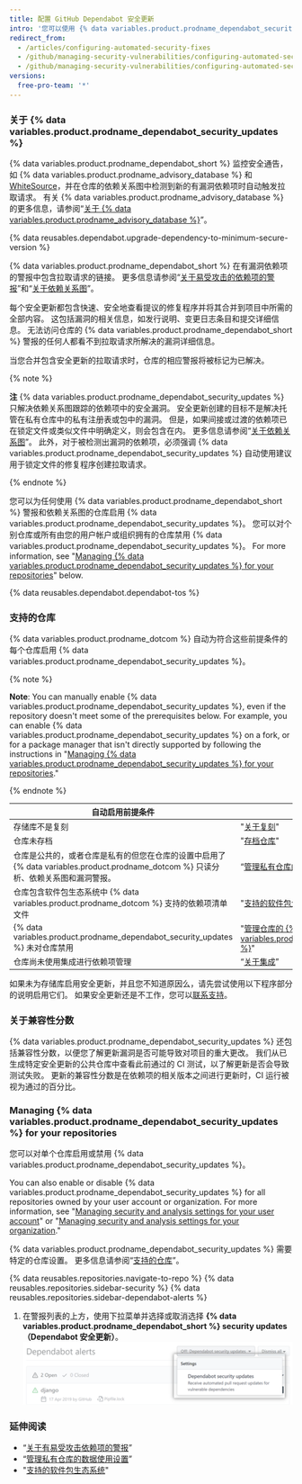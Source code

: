 ```yaml
---
title: 配置 GitHub Dependabot 安全更新
intro: '您可以使用 {% data variables.product.prodname_dependabot_security_updates %} 或手动拉取请求轻松地更新有漏洞的依赖项。'
redirect_from:
  - /articles/configuring-automated-security-fixes
  - /github/managing-security-vulnerabilities/configuring-automated-security-fixes
  - /github/managing-security-vulnerabilities/configuring-automated-security-updates
versions:
  free-pro-team: '*'
---
```


### 关于 {% data variables.product.prodname_dependabot_security_updates %}

{% data variables.product.prodname_dependabot_short %} 监控安全通告，如 {% data variables.product.prodname_advisory_database %} 和 [WhiteSource](https://www.whitesourcesoftware.com/vulnerability-database)，并在仓库的依赖关系图中检测到新的有漏洞依赖项时自动触发拉取请求。 有关 {% data variables.product.prodname_advisory_database %} 的更多信息，请参阅“[关于 {% data variables.product.prodname_advisory_database %}](/github/managing-security-vulnerabilities/browsing-security-vulnerabilities-in-the-github-advisory-database#about-the-github-advisory-database)”。

{% data reusables.dependabot.upgrade-dependency-to-minimum-secure-version %}

{% data variables.product.prodname_dependabot_short %} 在有漏洞依赖项的警报中包含拉取请求的链接。 更多信息请参阅“[关于易受攻击的依赖项的警报](/github/managing-security-vulnerabilities/about-alerts-for-vulnerable-dependencies)”和“[关于依赖关系图](/github/visualizing-repository-data-with-graphs/about-the-dependency-graph)”。

每个安全更新都包含快速、安全地查看提议的修复程序并将其合并到项目中所需的全部内容。 这包括漏洞的相关信息，如发行说明、变更日志条目和提交详细信息。 无法访问仓库的 {% data variables.product.prodname_dependabot_short %} 警报的任何人都看不到拉取请求所解决的漏洞详细信息。

当您合并包含安全更新的拉取请求时，仓库的相应警报将被标记为已解决。

{% note %}

**注** 
{% data variables.product.prodname_dependabot_security_updates %} 只解决依赖关系图跟踪的依赖项中的安全漏洞。 安全更新创建的目标不是解决托管在私有仓库中的私有注册表或包中的漏洞。 但是，如果间接或过渡的依赖项已在锁定文件或类似文件中明确定义，则会包含在内。 更多信息请参阅“[关于依赖关系图](/github/visualizing-repository-data-with-graphs/about-the-dependency-graph)”。 此外，对于被检测出漏洞的依赖项，必须强调 {% data variables.product.prodname_dependabot_security_updates %} 自动使用建议用于锁定文件的修复程序创建拉取请求。

{% endnote %}

您可以为任何使用 {% data variables.product.prodname_dependabot_short %} 警报和依赖关系图的仓库启用 {% data variables.product.prodname_dependabot_security_updates %}。 您可以对个别仓库或所有由您的用户帐户或组织拥有的仓库禁用 {% data variables.product.prodname_dependabot_security_updates %}。 For more information, see "[Managing {% data variables.product.prodname_dependabot_security_updates %} for your repositories](#managing-github-dependabot-security-updates-for-your-repositories)" below.

{% data reusables.dependabot.dependabot-tos %}

### 支持的仓库

{% data variables.product.prodname_dotcom %} 自动为符合这些前提条件的每个仓库启用 {% data variables.product.prodname_dependabot_security_updates %}。

{% note %}

**Note**: You can manually enable {% data variables.product.prodname_dependabot_security_updates %}, even if the repository doesn't meet some of the prerequisites below. For example, you can enable {% data variables.product.prodname_dependabot_security_updates %} on a fork, or for a package manager that isn't directly supported by following the instructions in "[Managing {% data variables.product.prodname_dependabot_security_updates %} for your repositories](#managing-github-dependabot-security-updates-for-your-repositories)."

{% endnote %}

| 自动启用前提条件                                                                                       | 更多信息                                                                                                                                                   |
| ---------------------------------------------------------------------------------------------- | ------------------------------------------------------------------------------------------------------------------------------------------------------ |
| 存储库不是复刻                                                                                        | "[关于复刻](/github/collaborating-with-issues-and-pull-requests/about-forks)"                                                                              |
| 仓库未存档                                                                                          | "[存档仓库](/github/creating-cloning-and-archiving-repositories/archiving-repositories)"                                                                   |
| 仓库是公共的，或者仓库是私有的但您在仓库的设置中启用了 {% data variables.product.prodname_dotcom %} 只读分析、依赖关系图和漏洞警报。 | “[管理私有仓库的数据使用设置](/github/understanding-how-github-uses-and-protects-your-data/managing-data-use-settings-for-your-private-repository)”。                |
| 仓库包含软件包生态系统中 {% data variables.product.prodname_dotcom %} 支持的依赖项清单文件                      | "[支持的软件包生态系统](/github/visualizing-repository-data-with-graphs/about-the-dependency-graph#supported-package-ecosystems)"                                |
| {% data variables.product.prodname_dependabot_security_updates %} 未对仓库禁用                | "[管理仓库的 {% data variables.product.prodname_dependabot_security_updates %}](#managing-github-dependabot-security-updates-for-your-repositories)" |
| 仓库尚未使用集成进行依赖项管理                                                                                | “[关于集成](/github/customizing-your-github-workflow/about-integrations)”                                                                                  |

如果未为存储库启用安全更新，并且您不知道原因么，请先尝试使用以下程序部分的说明启用它们。 如果安全更新还是不工作，您可以[联系支持](https://support.github.com/contact)。

### 关于兼容性分数

{% data variables.product.prodname_dependabot_security_updates %} 还包括兼容性分数，以便您了解更新漏洞是否可能导致对项目的重大更改。 我们从已生成特定安全更新的公共仓库中查看此前通过的 CI 测试，以了解更新是否会导致测试失败。 更新的兼容性分数是在依赖项的相关版本之间进行更新时，CI 运行被视为通过的百分比。

### Managing {% data variables.product.prodname_dependabot_security_updates %} for your repositories

您可以对单个仓库启用或禁用 {% data variables.product.prodname_dependabot_security_updates %}。

You can also enable or disable {% data variables.product.prodname_dependabot_security_updates %} for all repositories owned by your user account or organization. For more information, see "[Managing security and analysis settings for your user account](/github/setting-up-and-managing-your-github-user-account/managing-security-and-analysis-settings-for-your-user-account)" or "[Managing security and analysis settings for your organization](/github/setting-up-and-managing-organizations-and-teams/managing-security-and-analysis-settings-for-your-organization)."

{% data variables.product.prodname_dependabot_security_updates %} 需要特定的仓库设置。 更多信息请参阅“[支持的仓库](#supported-repositories)”。

{% data reusables.repositories.navigate-to-repo %}
{% data reusables.repositories.sidebar-security %}
{% data reusables.repositories.sidebar-dependabot-alerts %}
1. 在警报列表的上方，使用下拉菜单并选择或取消选择 **{% data variables.product.prodname_dependabot_short %} security updates（Dependabot 安全更新）**。 ![包含启用 {% data variables.product.prodname_dependabot_security_updates %} 的选项的下拉菜单](/assets/images/help/repository/enable-dependabot-security-updates-drop-down.png)

### 延伸阅读

- “[关于有易受攻击依赖项的警报](/github/managing-security-vulnerabilities/about-alerts-for-vulnerable-dependencies)”
- “[管理私有仓库的数据使用设置](/github/understanding-how-github-uses-and-protects-your-data/managing-data-use-settings-for-your-private-repository)”
- "[支持的软件包生态系统](/github/visualizing-repository-data-with-graphs/about-the-dependency-graph#supported-package-ecosystems)"
